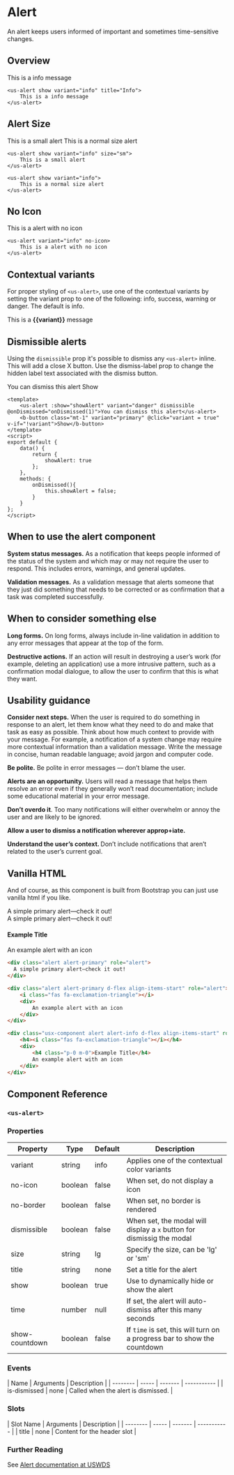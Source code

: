 # Alert

An alert keeps users informed of important and sometimes time-sensitive changes.

## Overview

<us-alert show dismissible title="Info">This is a info message</us-alert>

```vue
<us-alert show variant="info" title="Info">
    This is a info message
</us-alert>
```

## Alert Size

<us-alert show variant="info" size="sm" class="mb-3">This is a small alert</us-alert>
<us-alert show variant="info" class="mb-3">This is a normal size alert</us-alert>

```vue
<us-alert show variant="info" size="sm">
    This is a small alert
</us-alert>

<us-alert show variant="info">
    This is a normal size alert
</us-alert>
```

## No Icon

<us-alert show variant="info" no-icon>This is a alert with no icon</us-alert>

```vue
<us-alert variant="info" no-icon>
    This is a alert with no icon
</us-alert>
```

## Contextual variants

For proper styling of `<us-alert>`, use one of the contextual variants by setting the variant prop to one of the following: info, success, warning or danger. The default is info.

<span v-for="(variant,index) in ['info','primary','success','danger','warning']" :key="index">
    <us-alert show :variant="variant" class="mb-0 mt-0">This is a <strong>{{variant}}</strong> message</us-alert><br/>
</span>

## Dismissible alerts

Using the `dismissible` prop it's possible to dismiss any `<us-alert>` inline. This will add a close X button. Use the dismiss-label prop to change the hidden label text associated with the dismiss button.

<div class="mt-3 mb-3">
    <us-alert :show="showAlert1" variant="danger" dismissible @onDismissed="onDismissed(1)">You can dismiss this alert</us-alert>
    <b-button class="mt-1" variant="primary" @click="showAlert1 = true" v-if="!showAlert1">Show</b-button>
</div>

```vue
<template>
    <us-alert :show="showAlert" variant="danger" dismissible @onDismissed="onDismissed(1)">You can dismiss this alert</us-alert>
    <b-button class="mt-1" variant="primary" @click="variant = true" v-if="!variant">Show</b-button>
</template>
<script>
export default {
    data() {
        return {
            showAlert: true
        };
    },
    methods: {
        onDismissed(){
            this.showAlert = false;
        }        
    } 
};
</script>
```


## When to use the alert component <Badge text="uswds"/>

**System status messages.** As a notification that keeps people informed of the status of the system and which may or may not require the user to respond. This includes errors, warnings, and general updates.

**Validation messages.** As a validation message that alerts someone that they just did something that needs to be corrected or as confirmation that a task was completed successfully.

## When to consider something else <Badge text="uswds"/>

**Long forms.** On long forms, always include in-line validation in addition to any error messages that appear at the top of the form.

**Destructive actions.** If an action will result in destroying a user’s work (for example, deleting an application) use a more intrusive pattern, such as a confirmation modal dialogue, to allow the user to confirm that this is what they want.

## Usability guidance <Badge text="uswds"/>

**Consider next steps.** When the user is required to do something in response to an alert, let them know what they need to do and make that task as easy as possible. Think about how much context to provide with your message. For example, a notification of a system change may require more contextual information than a validation message. Write the message in concise, human readable language; avoid jargon and computer code.

**Be polite.** Be polite in error messages — don’t blame the user.

**Alerts are an opportunity.** Users will read a message that helps them resolve an error even if they generally won’t read documentation; include some educational material in your error message.

**Don’t overdo it**. Too many notifications will either overwhelm or annoy the user and are likely to be ignored.

**Allow a user to dismiss a notification wherever approp+iate.**

**<strong>**Understand the user’s context.** </strong>** Don’t include notifications that aren’t related to the user’s current goal.

## Vanilla HTML

And of course, as this component is built from Bootstrap you can just use vanilla html if you like.

<div class="usx-component alert alert-info" role="alert">
  A simple primary alert—check it out!
</div>

<div class="usx-component alert alert-info d-flex align-items-center" role="alert">
    <i class="fas fa-exclamation-triangle" ></i>
    <div>A simple primary alert—check it out!</div>
</div>

<div class="usx-component alert alert-info d-flex align-items-start" role="alert">
    <h4><i class="fas fa-exclamation-triangle"></i></h4>
    <div>
        <h4 class="p-0 m-0">Example Title</h4>
        An example alert with an icon
    </div>
</div>


```html
<div class="alert alert-primary" role="alert">
  A simple primary alert—check it out!
</div>

<div class="alert alert-primary d-flex align-items-start" role="alert">
    <i class="fas fa-exclamation-triangle"></i>
    <div>
        An example alert with an icon
    </div>
</div>

<div class="usx-component alert alert-info d-flex align-items-start" role="alert">
    <h4><i class="fas fa-exclamation-triangle"></i></h4>
    <div>
        <h4 class="p-0 m-0">Example Title</h4>
        An example alert with an icon
    </div>
</div>
```

## Component Reference

### `<us-alert>`

### Properties 

| Property | Type  | Default | Description |
| -------- | ----- | ------- | ----------- | 
| variant  | string | info | Applies one of the contextual color variants |
| no-icon | boolean | false | When set, do not display a icon |
| no-border | boolean | false | When set, no border is rendered | 
| dismissible | boolean | false | When set, the modal will display a `x` button for dismissig the modal | 
| size | string | lg | Specify the size, can be 'lg' or 'sm' |
| title | string | none | Set a title for the alert |
| show | boolean | true | Use to dynamically hide or show the alert |
| time | number | null | If set, the alert will auto-dismiss after this many seconds |
| show-countdown | boolean | false | If `time` is set, this will turn on a progress bar to show the countdown |

### Events 

| Name | Arguments | Description |
| -------- | ----- | ------- | ----------- | 
| is-dismissed  | none | Called when the alert is dismissed. |

### Slots

| Slot Name | Arguments | Description |
| -------- | ----- | ------- | ----------- | 
| title  | none | Content for the header slot |

### Further Reading

See [Alert documentation at USWDS](https://designsystem.digital.gov/components/alert/)

<script>
export default {
    data() {
        return {
            showAlert1: true,
            showAlert2: true
        };
    },
    methods: {
        onDismissed(val){
            if (val == 2){
                this.showAlert2 = false;
            }
            else {
                this.showAlert1 = false;
            }
        }        
    }    
};
</script>